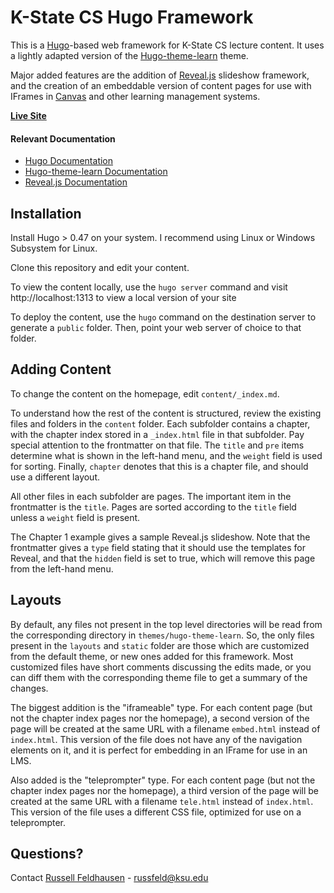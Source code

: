 # K-State CS Hugo Framework

This is a [Hugo](https://gohugo.io/)-based web framework for K-State CS lecture content. It uses a lightly adapted version of the [Hugo-theme-learn](https://learn.netlify.com/en/) theme.

Major added features are the addition of [Reveal.js](https://github.com/hakimel/reveal.js/) slideshow framework, and the creation of an embeddable version of content pages for use with IFrames in [Canvas](https://www.instructure.com/) and other learning management systems.

**[Live Site](https://cis527.russfeld.me)**

#### Relevant Documentation

* [Hugo Documentation](https://gohugo.io/documentation/)
* [Hugo-theme-learn Documentation](https://learn.netlify.com/en/)
* [Reveal.js Documentation](https://github.com/hakimel/reveal.js/)

## Installation

Install Hugo > 0.47 on your system. I recommend using Linux or Windows Subsystem for Linux.

Clone this repository and edit your content.

To view the content locally, use the `hugo server` command and visit http://localhost:1313 to view a local version of your site

To deploy the content, use the `hugo` command on the destination server to generate a `public` folder. Then, point your web server of choice to that folder.

## Adding Content

To change the content on the homepage, edit `content/_index.md`.

To understand how the rest of the content is structured, review the existing files and folders in the `content` folder. Each subfolder contains a chapter, with the chapter index stored in a `_index.html` file in that subfolder. Pay special attention to the frontmatter on that file. The `title` and `pre` items determine what is shown in the left-hand menu, and the `weight` field is used for sorting. Finally, `chapter` denotes that this is a chapter file, and should use a different layout.

All other files in each subfolder are pages. The important item in the frontmatter is the `title`. Pages are sorted according to the `title` field unless a `weight` field is present.

The Chapter 1 example gives a sample Reveal.js slideshow. Note that the frontmatter gives a `type` field stating that it should use the templates for Reveal, and that the `hidden` field is set to true, which will remove this page from the left-hand menu.

## Layouts

By default, any files not present in the top level directories will be read from the corresponding directory in `themes/hugo-theme-learn`. So, the only files present in the `layouts` and `static` folder are those which are customized from the default theme, or new ones added for this framework. Most customized files have short comments discussing the edits made, or you can diff them with the corresponding theme file to get a summary of the changes.

The biggest addition is the "iframeable" type. For each content page (but not the chapter index pages nor the homepage), a second version of the page will be created at the same URL with a filename `embed.html` instead of `index.html`. This version of the file does not have any of the navigation elements on it, and it is perfect for embedding in an IFrame for use in an LMS.

Also added is the "teleprompter" type. For each content page (but not the chapter index pages nor the homepage), a third version of the page will be created at the same URL with a filename `tele.html` instead of `index.html`. This version of the file uses a different CSS file, optimized for use on a teleprompter. 

## Questions?

Contact [Russell Feldhausen](https://russfeld.me) - russfeld@ksu.edu
